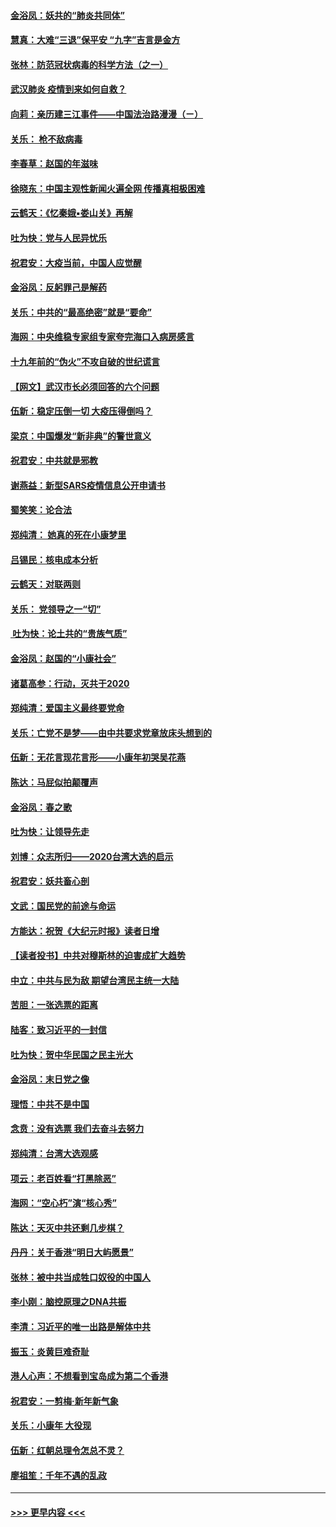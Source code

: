#### [金浴凤：妖共的“肺炎共同体”](../pages/nsc993/n11829448.md?t=01301211) 
#### [慧真：大难“三退”保平安 “九字”吉言是金方](../pages/nsc993/n11829501.md?t=01301211) 
#### [张林：防范冠状病毒的科学方法（之一）](../pages/nsc993/n11828618.md?t=01301211) 
#### [武汉肺炎 疫情到来如何自救？](../pages/nsc993/n11827632.md?t=01301211) 
#### [向莉：亲历建三江事件——中国法治路漫漫（ㄧ）](../pages/nsc993/n11827190.md?t=01301211) 
#### [关乐： 枪不敌病毒](../pages/nsc993/n11826746.md?t=01301211) 
#### [李春草：赵国的年滋味](../pages/nsc993/n11826321.md?t=01301211) 
#### [徐晓东：中国主观性新闻火遍全网 传播真相极困难](../pages/nsc993/n11826508.md?t=01301211) 
#### [云鹤天：《忆秦娥▪娄山关》再解](../pages/nsc993/n11824682.md?t=01301211) 
#### [吐为快：党与人民异忧乐](../pages/nsc993/n11824660.md?t=01301211) 
#### [祝君安：大疫当前，中国人应觉醒](../pages/nsc993/n11821946.md?t=01301211) 
#### [金浴凤：反躬罪己是解药](../pages/nsc993/n11820280.md?t=01301211) 
#### [关乐：中共的“最高绝密”就是“要命”](../pages/nsc993/n11816946.md?t=01301211) 
#### [海网：中央维稳专家组专家夸完海口入病房感言](../pages/nsc993/n11815138.md?t=01301211) 
#### [十九年前的“伪火”不攻自破的世纪谎言](../pages/nsc993/n11813238.md?t=01301211) 
#### [【网文】武汉市长必须回答的六个问题](../pages/nsc993/n11813848.md?t=01301211) 
#### [伍新：稳定压倒一切 大疫压得倒吗？](../pages/nsc993/n11812634.md?t=01301211) 
#### [梁京：中国爆发“新非典”的警世意义](../pages/nsc993/n11812554.md?t=01301211) 
#### [祝君安：中共就是邪教](../pages/nsc993/n11812431.md?t=01301211) 
#### [谢燕益：新型SARS疫情信息公开申请书](../pages/nsc993/n11808840.md?t=01301211) 
#### [蜀笑笑：论合法](../pages/nsc993/n11808064.md?t=01301211) 
#### [郑纯清： 她真的死在小康梦里](../pages/nsc993/n11806623.md?t=01301211) 
#### [吕锡民：核电成本分析](../pages/nsc993/n11806284.md?t=01301211) 
#### [云鹤天：对联两则](../pages/nsc993/n11805957.md?t=01301211) 
#### [关乐： 党领导之一“切”](../pages/nsc993/n11804505.md?t=01301211) 
#### [ 吐为快：论土共的“贵族气质”](../pages/nsc993/n11804490.md?t=01301211) 
#### [金浴凤：赵国的“小康社会”](../pages/nsc993/n11804452.md?t=01301211) 
#### [诸葛高参：行动，灭共于2020](../pages/nsc993/n11804120.md?t=01301211) 
#### [郑纯清：爱国主义最终要党命](../pages/nsc993/n11802197.md?t=01301211) 
#### [关乐：亡党不是梦——由中共要求党章放床头想到的](../pages/nsc993/n11802156.md?t=01301211) 
#### [伍新：无花言现花言形——小康年初哭吴花燕](../pages/nsc993/n11800044.md?t=01301211) 
#### [陈达：马屁似拍颠覆声](../pages/nsc993/n11800010.md?t=01301211) 
#### [金浴凤：春之歌](../pages/nsc993/n11797687.md?t=01301211) 
#### [吐为快：让领导先走](../pages/nsc993/n11797512.md?t=01301211) 
#### [刘博：众志所归——2020台湾大选的启示](../pages/nsc993/n11796878.md?t=01301211) 
#### [祝君安：妖共畜心剖](../pages/nsc993/n11794273.md?t=01301211) 
#### [文武：国民党的前途与命运](../pages/nsc993/n11794198.md?t=01301211) 
#### [方能达：祝贺《大纪元时报》读者日增](../pages/nsc993/n11793807.md?t=01301211) 
#### [【读者投书】中共对穆斯林的迫害成扩大趋势](../pages/nsc993/n11791371.md?t=01301211) 
#### [中立：中共与民为敌 期望台湾民主统一大陆](../pages/nsc993/n11790392.md?t=01301211) 
#### [苦胆：一张选票的距离](../pages/nsc993/n11788914.md?t=01301211) 
#### [陆客：致习近平的一封信](../pages/nsc993/n11788867.md?t=01301211) 
#### [吐为快：贺中华民国之民主光大](../pages/nsc993/n11788618.md?t=01301211) 
#### [金浴凤：末日党之像](../pages/nsc993/n11787475.md?t=01301211) 
#### [理悟：中共不是中国](../pages/nsc993/n11787463.md?t=01301211) 
#### [念贲：没有选票  我们去奋斗去努力](../pages/nsc993/n11787398.md?t=01301211) 
#### [郑纯清：台湾大选观感](../pages/nsc993/n11786210.md?t=01301211) 
#### [项云：老百姓看“打黑除恶”](../pages/nsc993/n11785398.md?t=01301211) 
#### [海网：“空心朽”演“核心秀”](../pages/nsc993/n11783874.md?t=01301211) 
#### [陈达：天灭中共还剩几步棋？](../pages/nsc993/n11783719.md?t=01301211) 
#### [丹丹：关于香港“明日大屿愿景”](../pages/nsc993/n11783273.md?t=01301211) 
#### [张林：被中共当成牲口奴役的中国人](../pages/nsc993/n11782397.md?t=01301211) 
#### [李小刚：脑控原理之DNA共振](../pages/nsc993/n11780962.md?t=01301211) 
#### [李清：习近平的唯一出路是解体中共](../pages/nsc993/n11780866.md?t=01301211) 
#### [振玉：炎黄巨难奇耻](../pages/nsc993/n11779632.md?t=01301211) 
#### [港人心声：不想看到宝岛成为第二个香港](../pages/nsc993/n11778817.md?t=01301211) 
#### [祝君安：一剪梅‧新年新气象](../pages/nsc993/n11776340.md?t=01301211) 
#### [关乐：小康年 大役现](../pages/nsc993/n11774213.md?t=01301211) 
#### [伍新：红朝总理令怎总不灵？](../pages/nsc993/n11770813.md?t=01301211) 
#### [廖祖笙：千年不遇的乱政](../pages/nsc993/n11770373.md?t=01301211) 

----
#### [ >>> 更早内容 <<< ](../indexes/nsc993-earlier.md)
